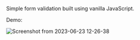 Simple form validation built using vanilla JavaScript.

Demo: 

![Screenshot from 2023-06-23 12-26-38](https://github.com/Vargriym/JS-form-validation/assets/102037554/8d63dfa4-bad3-4519-a9a4-4b2e41834210)
